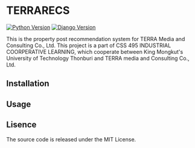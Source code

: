 # TERRARECS
[![Python Version](https://img.shields.io/badge/python-3.7.6-brightgreen.svg)](https://python.org)
[![Django Version](https://img.shields.io/badge/django-3.1.1-brightgreen.svg)](https://djangoproject.com)

This is the property post recommendation system for TERRA Media and Consulting Co., Ltd.
This project is a part of CSS 495 INDUSTRIAL COORPERATIVE LEARNING, which cooperate between King Mongkut's University of Technology Thonburi and TERRA media and Consulting Co., Ltd. 

## Installation

## Usage

## Lisence
The source code is released under the MIT License.